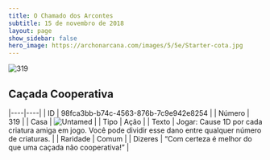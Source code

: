 ```yaml
---
title: O Chamado dos Arcontes
subtitle: 15 de novembro de 2018
layout: page
show_sidebar: false
hero_image: https://archonarcana.com/images/5/5e/Starter-cota.jpg
---
```


![319](https://cdn.keyforgegame.com/media/card_front/pt/341_319_75P9X98FJQHV_pt.png)

## Caçada Cooperativa

|----|----|
| ID | 98fca3bb-b74c-4563-876b-7c9e942e8254 |
| Número | 319 |
| Casa | ![Untamed](https://archonarcana.com/images/thumb/b/bd/Untamed.png/22px-Untamed.png "Indomados") |
| Tipo | Ação |
| Texto | Jogar: Cause 1D por cada criatura amiga em jogo. Você pode dividir esse dano entre qualquer número de criaturas. |
| Raridade | Comum |
| Dizeres | “Com certeza é melhor do que uma caçada  não cooperativa!” |